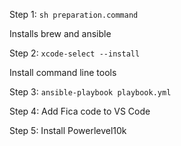 Step 1: `sh preparation.command`

Installs brew and ansible

Step 2: `xcode-select --install`

Install command line tools

Step 3: `ansible-playbook playbook.yml`

Step 4: Add Fica code to VS Code

Step 5: Install Powerlevel10k
